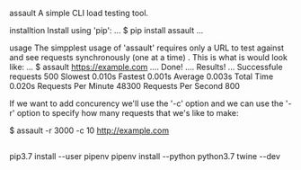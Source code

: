 assault
A simple CLI load testing tool.

installtion
Install using 'pip': ... $ pip install assault ...

usage
The simpplest usage of 'assault' requires only a URL to test against and see requests synchronously (one at a time) . This is what is would look like: ... $ assault https://example.com .... Done! .... Results! ... Successfule requests 500 Slowest 0.010s Fastest 0.001s Average 0.003s Total Time 0.020s Requests Per Minute 48300 Requests Per Second 800

If we want to add concurency we'll use the '-c' option and we can use the '-r' option to specify how many requests that we's like to make:

$ assault -r 3000 -c 10 http://example.com


##

pip3.7 install --user pipenv
pipenv install --python python3.7 twine --dev
